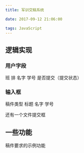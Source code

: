 ```yaml
---
title: 军训交稿系统

date: 2017-09-12 21:06:00

tags: JavaScript
---
```


## 逻辑实现

### 用户字段

班 排 名字 学号 是否提交（提交状态）

### 输入框

稿件类型 标题 名字 学号

还有一个文件提交框

## 一些功能

稿件要求的示例功能

